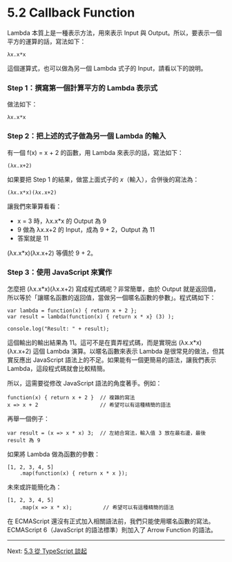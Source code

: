 # 5.2 Callback Function

Lambda 本質上是一種表示方法，用來表示 Input 與 Output。所以，要表示一個平方的運算的話，寫法如下：

~~~~~~~~
λx.x*x
~~~~~~~~

這個運算式，也可以做為另一個 Lambda 式子的 Input，請看以下的說明。

### Step 1：撰寫第一個計算平方的 Lambda 表示式

做法如下：

~~~~~~~~
λx.x*x
~~~~~~~~

### Step 2：把上述的式子做為另一個 Lambda 的輸入

有一個 f(x) = x + 2 的函數，用 Lambda 來表示的話，寫法如下：

~~~~~~~~
(λx.x+2)
~~~~~~~~

如果要把 Step 1 的結果，做當上面式子的 *x*（輸入），合併後的寫法為：

~~~~~~~~
(λx.x*x)(λx.x+2)
~~~~~~~~

讓我們來筆算看看：

- x = 3 時，λx.x*x 的 Output 為 9
- 9 做為 λx.x+2 的 Input，成為 9 + 2，Output 為 11
- 答案就是 11

(λx.x*x)(λx.x+2) 等價於 9 + 2。

### Step 3：使用 JavaScript 來實作

怎麼把 (λx.x*x)(λx.x+2) 寫成程式碼呢？非常簡單，由於 Output 就是返回值，所以等於「讓暱名函數的返回值，當做另一個暱名函數的參數」。程式碼如下：

~~~~~~~~
var lambda = function(x) { return x + 2 };
var result = lambda(function(x) { return x * x} (3) );

console.log("Result: " + result);
~~~~~~~~

這個輸出的輸出結果為 11。這可不是在賣弄程式碼，而是實現出 (λx.x*x)(λx.x+2) 這個 Lambda 演算。以暱名函數來表示 Lambda 是很常見的做法，但其實反應出 JavaScript 語法上的不足。如果能有一個更簡易的語法，讓我們表示 Lambda，這段程式碼就會比較精簡。

所以，這需要從修改 JavaScript 語法的角度著手。例如：

~~~~~~~~
function(x) { return x + 2 }  // 複雜的寫法
x => x + 2 					  // 希望可以有這種精簡的語法
~~~~~~~~

再舉一個例子：

~~~~~~~~
var result = (x => x * x) 3;  // 左結合寫法，輸入值 3 放在最右邊，最後 result 為 9 
~~~~~~~~

如果將 Lambda 做為函數的參數：

~~~~~~~~
[1, 2, 3, 4, 5]
	.map(function(x) { return x * x });
~~~~~~~~

未來或許能簡化為：

~~~~~~~~
[1, 2, 3, 4, 5]
	.map(x => x * x);		   // 希望可以有這種精簡的語法
~~~~~~~~

在 ECMAScript 還沒有正式加入相關語法前，我們只能使用暱名函數的寫法。ECMAScript 6（JavaScript 的語法標準）則加入了 Arrow Function 的語法。

---

Next: [5.3 從 TypeScript 談起](3-typescript.md)
